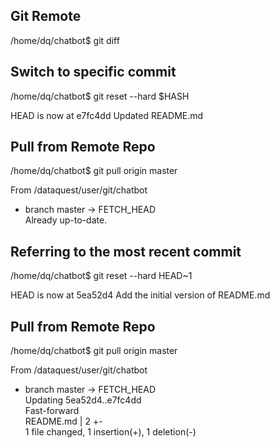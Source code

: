 ## Git Remote

/home/dq/chatbot$ git diff  

## Switch to specific commit #
/home/dq/chatbot$ git reset --hard $HASH 

HEAD is now at e7fc4dd Updated README.md

## Pull from Remote Repo #
/home/dq/chatbot$ git pull origin master 

From /dataquest/user/git/chatbot                                                
 * branch            master     -> FETCH_HEAD                                   
Already up-to-date.  

## Referring to the most recent commit #
/home/dq/chatbot$ git reset --hard HEAD~1

HEAD is now at 5ea52d4 Add the initial version of README.md 

## Pull from Remote Repo #
/home/dq/chatbot$ git pull origin master 

From /dataquest/user/git/chatbot                                                
 * branch            master     -> FETCH_HEAD                                   
Updating 5ea52d4..e7fc4dd                                                       
Fast-forward                                                                    
 README.md | 2 +-                                                               
 1 file changed, 1 insertion(+), 1 deletion(-)                                  

